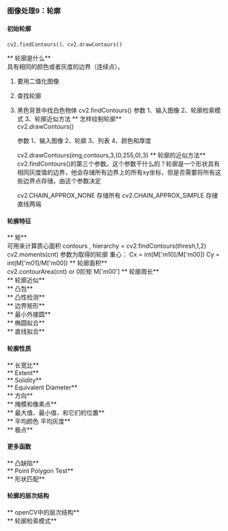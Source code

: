 ### 图像处理9：轮廓
#### 初始轮廓
	cv2.findContours()、cv2.drawContours()
** 轮廓是什么**  
具有相同的颜色或者灰度的边界（连续点）。
1. 要用二值化图像
2. 查找轮廓
3. 黑色背景中找白色物体
	cv2.findContours()
	参数
	1、输入图像
	2、轮廓检索模式
	3、轮廓近似方法
** 怎样绘制轮廓**  
	cv2.drawContours()
	
	参数
	1、输入图像
	2、轮廓
	3、列表
	4、颜色和厚度
	
	cv2.drawContours(img,contours,3,(0,255,0),3)
** 轮廓的近似方法**  
	cv2.findContours()的第三个参数。这个参数干什么的？轮廓是一个形状具有相同灰度值的边界，他会存储所有边界上的所有xy坐标，但是否需要将所有这些边界点存储，由这个参数决定
	
	cv2.CHAIN_APPROX_NONE 存储所有
	cv2.CHAIN_APPROX_SIMPLE 存储直线两端
#### 轮廓特征
** 矩**  
可用来计算质心面积
	contours , hierarchy = cv2.findContours(thresh,1,2)
	cv2.moments(cnt)
	参数为取得的轮廓
	重心：
	Cx = int(M['m10]/M['m00])
	Cy = int(M['m01]/M['m00])
** 轮廓面积**  
	cv2.contourArea(cnt)
	or
	0阶矩
	M['m00']
** 轮廓周长**  
** 轮廓近似**  
** 凸包**  
** 凸性检测**  
** 边界矩形**  
** 最小外接圆**  
** 椭圆拟合**  
** 直线拟合**  

#### 轮廓性质
** 长宽比**  
** Extent**  
** Solidity**  
** Equivalent Diameter**  
** 方向**  
** 掩模和像素点**  
** 最大值、最小值、和它们的位置**  
** 平均颜色 平均灰度**  
** 极点**  

#### 更多函数
** 凸缺陷**  
** Point Polygon Test**  
** 形状匹配**  
#### 轮廓的层次结构
** openCV中的层次结构**  
** 轮廓检索模式**  
